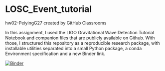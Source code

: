 # LOSC_Event_tutorial
hw02-PeiyingG27 created by GitHub Classrooms

In this assignment, I used the LIGO Gravitational Wave Detection Tutorial Notebook and companion files that are publicly available on Github. With those, I structured this repository as a reproducible research package, with installable utilities separated into a small Python package, a conda Environment specification and a new Binder link.

[![Binder](https://mybinder.org/badge_logo.svg)](https://mybinder.org/v2/gh/UCB-stat-159-s23/hw02-PeiyingG27.git/HEAD?labpath=LOSC_Event_tutorial.ipynb)

